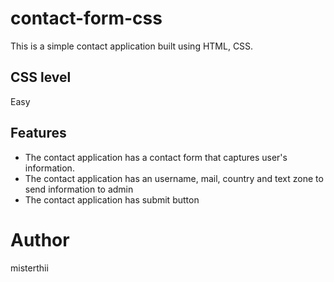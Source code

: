 # contact-form-css

This is a simple contact application built using HTML, CSS.

## CSS level
Easy

## Features

- The contact application has a contact form that captures user's information.
- The contact application has an username, mail, country and text zone to send information to admin
- The contact application has submit button

# Author

misterthii
